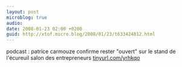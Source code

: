 ```yaml
---
layout: post
microblog: true
audio: 
date: 2008-01-23 02:00 +0200
guid: http://xtof.micro.blog/2008/01/23/t633424812.html
---
```

podcast : patrice carmouze  confirme rester "ouvert" sur le stand de l'écureuil salon des entrepreneurs [tinyurl.com/yrhkqo](http://tinyurl.com/yrhkqo)
